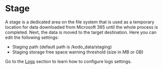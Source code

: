 # Stage

A stage is a dedicated area on the file system that is used as a temporary location for data downloaded from Microsoft 365 until the whole process is completed. Next, the data is moved to the target destination. Here you can edit the following settings:

* Staging path \(default path is /kodo\_data/staging\)
* Staging storage free space warning threshold \(size in MB or GB\)

Go to the [Logs](https://storware.gitbook.io/kodo-for-cloud-office365/administration/kodoadmin-user-guide/settings/logs) section to learn how to configure logs settings.

